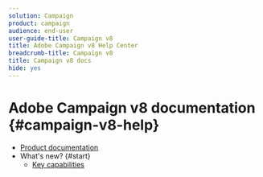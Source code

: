 ```yaml
---
solution: Campaign
product: campaign
audience: end-user
user-guide-title: Campaign v8
title: Adobe Campaign v8 Help Center
breadcrumb-title: Campaign v8
title: Campaign v8 docs
hide: yes
---
```


# Adobe Campaign v8 documentation {#campaign-v8-help}

+ [Product documentation](adobe-campaign-v8-home.md)
+ What's new? {#start}
  + [Key capabilities](start/welcome.md)

